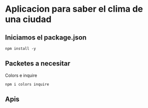 # Aplicacion para saber el clima de una ciudad

## Iniciamos el package.json

````
npm install -y
````

## Packetes a necesitar
Colors e inquire
````
npm i colors inquire
````

## Apis